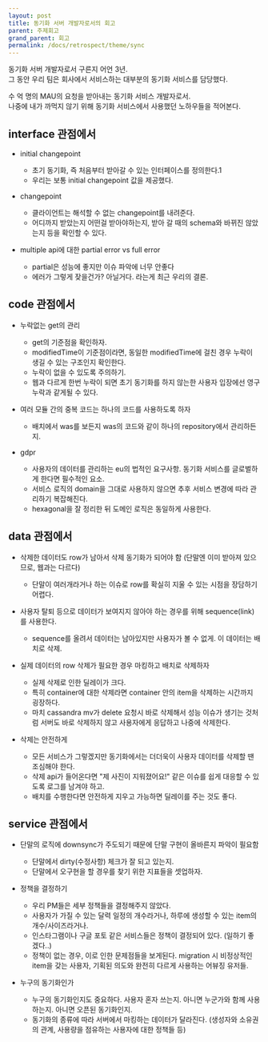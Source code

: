 ```yaml
---
layout: post
title: 동기화 서버 개발자로서의 회고
parent: 주제회고
grand_parent: 회고
permalink: /docs/retrospect/theme/sync
---
```


동기화 서버 개발자로서 구른지 어언 3년.  
그 동안 우리 팀은 회사에서 서비스하는 대부분의 동기화 서비스를 담당했다.

수 억 명의 MAU의 요청을 받아내는 동기화 서비스 개발자로서.  
나중에 내가 까먹지 않기 위해 동기화 서비스에서 사용했던 노하우들을 적어본다.


## interface 관점에서

- initial changepoint
  - 초기 동기화, 즉 처음부터 받아갈 수 있는 인터페이스를 정의한다.1
  - 우리는 보통 initial changepoint 값을 제공했다.

- changepoint
  - 클라이언트는 해석할 수 없는 changepoint를 내려준다.
  - 어디까지 받았는지 어떤걸 받아야하는지, 받아 갈 때의 schema와 바뀌진 않았는지 등을 확인할 수 있다.

- multiple api에 대한 partial error vs full error
  - partial은 성능에 좋지만 이슈 파악에 너무 안좋다
  - 에러가 그렇게 잦을건가? 아닐거다. 라는게 최근 우리의 결론.

## code 관점에서

- 누락없는 get의 관리
  - get의 기준점을 확인하자.
  - modifiedTime이 기준점이라면, 동일한 modifiedTime에 걸친 경우 누락이 생길 수 있는 구조인지 확인한다.
  - 누락이 없을 수 있도록 주의하기.
  - 웹과 다르게 한번 누락이 되면 초기 동기화를 하지 않는한 사용자 입장에선 영구 누락과 같게될 수 있다.

- 여러 모듈 간의 중복 코드는 하나의 코드를 사용하도록 하자
  - 배치에서 was를 보든지 was의 코드와 같이 하나의 repository에서 관리하든지.

- gdpr
  - 사용자의 데이터를 관리하는 eu의 법적인 요구사항. 동기화 서비스를 글로벌하게 한다면 필수적인 요소.
  - 서비스 로직의 domain을 그대로 사용하지 않으면 추후 서비스 변경에 따라 관리하기 복잡해진다.
  - hexagonal을 잘 정리한 뒤 도메인 로직은 동일하게 사용한다.

## data 관점에서

- 삭제한 데이터도 row가 남아서 삭제 동기화가 되어야 함 (단말엔 이미 받아져 있으므로, 웹과는 다르다)
  - 단말이 여러개라거나 하는 이슈로 row를 확실히 지울 수 있는 시점을 장담하기 어렵다.

- 사용자 탈퇴 등으로 데이터가 보여지지 않아야 하는 경우를 위해 sequence(link)를 사용한다.
  - sequence를 올려서 데이터는 남아있지만 사용자가 볼 수 없게. 이 데이터는 배치로 삭제.

- 실제 데이터의 row 삭제가 필요한 경우 마킹하고 배치로 삭제하자
  - 실제 삭제로 인한 딜레이가 크다.
  - 특히 container에 대한 삭제라면 container 안의 item을 삭제하는 시간까지 굉장하다.
  - 마치 cassandra mv가 delete 요청시 바로 삭제해서 성능 이슈가 생기는 것처럼 서버도 바로 삭제하지 않고 사용자에게 응답하고 나중에 삭제한다.

- 삭제는 안전하게
  - 모든 서비스가 그렇겠지만 동기화에서는 더더욱이 사용자 데이터를 삭제할 땐 조심해야 한다.
  - 삭제 api가 들어온다면 "제 사진이 지워졌어요!" 같은 이슈를 쉽게 대응할 수 있도록 로그를 남겨야 하고.
  - 배치를 수행한다면 안전하게 지우고 가능하면 딜레이를 주는 것도 좋다.

## service 관점에서

- 단말의 로직에 downsync가 주도되기 때문에 단말 구현이 올바른지 파악이 필요함
  - 단말에서 dirty(수정사항) 체크가 잘 되고 있는지.
  - 단말에서 오구현을 할 경우를 찾기 위한 지표들을 셋업하자.

- 정책을 결정하기
  - 우리 PM들은 세부 정책들을 결정해주지 않았다.
  - 사용자가 가질 수 있는 달력 일정의 개수라거나, 하루에 생성할 수 있는 item의 개수/사이즈라거나.
  - 인스타그램이나 구글 포토 같은 서비스들은 정책이 결정되어 있다. (일하기 좋겠다..)
  - 정책이 없는 경우, 이로 인한 문제점들을 보게된다. migration 시 비정상적인 item을 갖는 사용자, 기획된 의도와 완전히 다르게 사용하는 어뷰징 유저들.

- 누구의 동기화인가
  - 누구의 동기화인지도 중요하다. 사용자 혼자 쓰는지. 아니면 누군가와 함께 사용하는지. 아니면 오픈된 동기화인지.
  - 동기화의 종류에 따라 서버에서 마킹하는 데이터가 달라진다. (생성자와 소유권의 관계, 사용량을 점유하는 사용자에 대한 정책들 등)